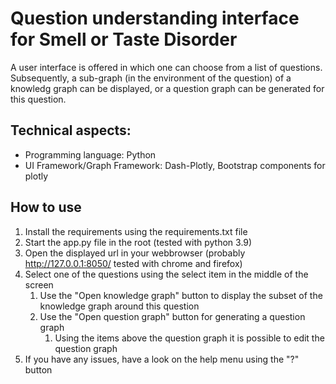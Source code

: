# Question understanding interface for Smell or Taste Disorder

A user interface is offered in which one can choose from a list of questions. Subsequently, a sub-graph (in the environment of the question) of a knowledg graph can be displayed, or a question graph can be generated for this question.

## Technical aspects:
* Programming language: Python
* UI Framework/Graph Framework: Dash-Plotly, Bootstrap components for plotly


## How to use
1. Install the requirements using the requirements.txt file
2. Start the app.py file in the root (tested with python 3.9)
3. Open the displayed url in your webbrowser (probably http://127.0.0.1:8050/ tested with chrome and firefox)
4. Select one of the questions using the select item in the middle of the screen
   1. Use the "Open knowledge graph" button to display the subset of the knowledge graph around this question
   2. Use the "Open question graph" button for generating a question graph
      1. Using the items above the question graph it is possible to edit the question graph
5. If you have any issues, have a look on the help menu using the "?" button
